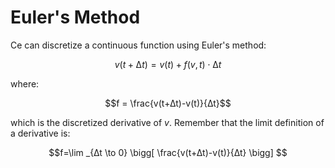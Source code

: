 # Euler's Method

Ce can discretize a continuous function using Euler's method:

$$v(t+∆t) = v(t) + f(v, t) \cdot ∆t$$

where:

$$f = \frac{v(t+∆t)-v(t)}{∆t}$$

which is the discretized derivative of $v$. Remember that the limit definition of a derivative is:

$$f=\lim _{∆t \to 0} \bigg[ \frac{v(t+∆t)-v(t)}{∆t} \bigg] $$

